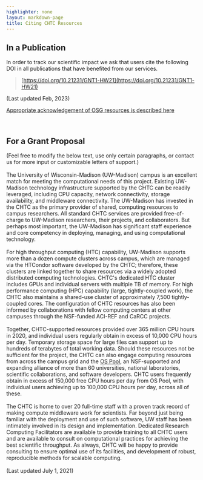 ```yaml
---
highlighter: none
layout: markdown-page
title: Citing CHTC Resources
---
```



In a Publication
----------------

In order to track our scientific impact we ask that users cite the following DOI in all publications
that have benefited from our services.

> [https://doi.org/10.21231/GNT1-HW21](https://doi.org/10.21231/GNT1-HW21)

(Last updated Feb, 2023)

[Appropriate acknowledgement of OSG resources is described here](https://osg-htc.org/acknowledging)
  
<br>

For a Grant Proposal
--------------------

(Feel free to modify the below text, use only certain paragraphs, or
contact us for more input or customizable letters of support.)\
\
The University of Wisconsin-Madison (UW-Madison) campus is an excellent
match for meeting the computational needs of this project. Existing
UW-Madison technology infrastructure supported by the CHTC can be
readily leveraged, including CPU capacity, network connectivity, storage
availability, and middleware connectivity. The UW-Madison has invested 
in the CHTC as the primary provider of shared, computing resources to 
campus researchers. All standard CHTC services are provided 
free-of-charge to UW-Madison researchers, their projects, and 
collaborators. But perhaps most important,
the UW-Madison has significant staff experience and core competency in
deploying, managing, and using computational technology.\
\
For high throughput computing (HTC) capability, UW-Madison supports 
more than a dozen compute clusters across campus, which are managed 
via the HTCondor software developed by the CHTC; therefore, these 
clusters are linked together to share resources via a widely adopted 
distributed computing technologies. CHTC\'s dedicated HTC cluster 
includes GPUs and individual servers with multiple TB of memory. For 
high performance computing (HPC) capability (large, tightly-coupled work), 
the CHTC also maintains a shared-use cluster of approximately 7,500 
tightly-coupled cores. The configuration of CHTC resources has also 
been informed by collaborations with fellow computing centers at other 
campuses through the NSF-funded ACI-REF and CaRCC projects.\
\
Together, CHTC-supported resources provided over 365 million CPU hours 
in 2020, and individual users regularly obtain in excess of 10,000 CPU 
hours per day. Temporary storage space for large files can support up 
to hundreds of terabytes of total working data. Should these resources 
not be sufficient for the project, the CHTC can also engage computing 
resources from across the campus grid and the [OS Pool](https://osg-htc.org/about/open_science_pool/), 
an NSF-supported and expanding alliance of more than 60 universities, 
national laboratories, scientific collaborations, and software developers. 
CHTC users frequently obtain in excess of 150,000 free CPU hours per day from OS Pool, 
with individual users achieving up to 100,000 CPU hours per day, across 
all of these.\
\
The CHTC is home to over 20 full-time staff with a proven track record 
of making compute middleware work for scientists. Far beyond just being 
familiar with the deployment and use of such software, UW staff has been 
intimately involved in its design and implementation.  Dedicated Research 
Computing Facilitators are available to provide training to all CHTC 
users and are available to consult on computational practices for 
achieving the best scientific throughput. As always, CHTC will be happy 
to provide consulting to ensure optimal use of its facilities, and 
development of robust, reproducible methods for scalable computing.\
\
(Last updated July 1, 2021)
